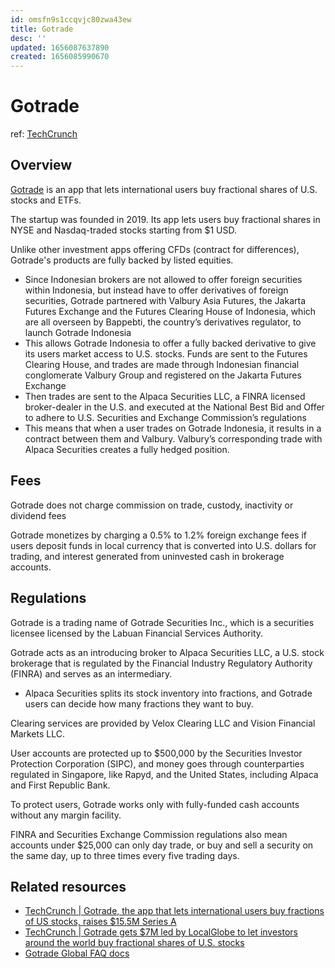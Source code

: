 ```yaml
---
id: omsfn9s1ccqvjc80zwa43ew
title: Gotrade
desc: ''
updated: 1656087637890
created: 1656085990670
---
```

# Gotrade

ref: [TechCrunch](https://techcrunch.com/2022/04/04/gotrade-the-app-that-lets-international-users-buy-fractions-of-u-s-stocks-raises-15-5m-series-a/)

## Overview

[Gotrade](https://www.heygotrade.com/) is an app that lets international users buy fractional shares of U.S. stocks and ETFs.

The startup was founded in 2019. Its app lets users buy fractional shares in NYSE and Nasdaq-traded stocks starting from $1 USD.

Unlike other investment apps offering CFDs (contract for differences), Gotrade's products are fully backed by listed equities.
- Since Indonesian brokers are not allowed to offer foreign securities within Indonesia, but instead have to offer derivatives of foreign securities, Gotrade partnered with Valbury Asia Futures, the Jakarta Futures Exchange and the Futures Clearing House of Indonesia, which are all overseen by Bappebti, the country’s derivatives regulator, to launch Gotrade Indonesia
- This allows Gotrade Indonesia to offer a fully backed derivative to give its users market access to U.S. stocks. Funds are sent to the Futures Clearing House, and trades are made through Indonesian financial conglomerate Valbury Group and registered on the Jakarta Futures Exchange
- Then trades are sent to the Alpaca Securities LLC, a FINRA licensed broker-dealer in the U.S. and executed at the National Best Bid and Offer to adhere to U.S. Securities and Exchange Commission’s regulations
- This means that when a user trades on Gotrade Indonesia, it results in a contract between them and Valbury. Valbury’s corresponding trade with Alpaca Securities creates a fully hedged position.

## Fees

Gotrade does not charge commission on trade, custody, inactivity or dividend fees 

Gotrade monetizes by charging a 0.5% to 1.2% foreign exchange fees if users deposit funds in local currency that is converted into U.S. dollars for trading, and interest generated from uninvested cash in brokerage accounts.

## Regulations

Gotrade is a trading name of Gotrade Securities Inc., which is a securities licensee licensed by the Labuan Financial Services Authority.

Gotrade acts as an introducing broker to Alpaca Securities LLC, a U.S. stock brokerage that is regulated by the Financial Industry Regulatory Authority (FINRA) and serves as an intermediary.
- Alpaca Securities splits its stock inventory into fractions, and Gotrade users can decide how many fractions they want to buy.

Clearing services are provided by Velox Clearing LLC and Vision Financial Markets LLC.

User accounts are protected up to $500,000 by the Securities Investor Protection Corporation (SIPC), and money goes through counterparties regulated in Singapore, like Rapyd, and the United States, including Alpaca and First Republic Bank.

To protect users, Gotrade works only with fully-funded cash accounts without any margin facility.

FINRA and Securities Exchange Commission regulations also mean accounts under $25,000 can only day trade, or buy and sell a security on the same day, up to three times every five trading days.

## Related resources

- [TechCrunch | Gotrade, the app that lets international users buy fractions of US stocks, raises $15.5M Series A](https://techcrunch.com/2022/04/04/gotrade-the-app-that-lets-international-users-buy-fractions-of-u-s-stocks-raises-15-5m-series-a/)
- [TechCrunch | Gotrade gets $7M led by LocalGlobe to let investors around the world buy fractional shares of U.S. stocks](https://techcrunch.com/2021/06/24/gotrade-gets-7m-led-by-localglobe-to-let-investors-around-the-world-buy-fractional-shares-of-u-s-stocks/?guccounter=1)
- [Gotrade Global FAQ docs](https://intercom.help/heygotrade/en/collections/3335076-gotrade)